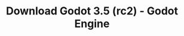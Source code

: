 ---
# Generated by /tools/generators/src/download_archive_generator !!! do not edit by hand !!!
title: 'Download Godot 3.5 (rc2) - Godot Engine'
type: 'download/archive'
name: '3.5'
flavor: 'rc2'
release_date: '2022-05-24T03:00:00-00:00'
release_notes: 'article/release-candidate-3-5-rc-2/'
primaryPlatforms:
  - 'android.apk'
  - 'macos.universal'
  - 'windows.64'
  - 'linux_server.headless.64'
  - 'web'
  - 'templates'
links:
  android.apk:
    name: 'android.apk'
    title: 'Android'
    caption: 'APK Universal (ARM64 + ARMv7 + x86_64 + x86)'
    tags:
      - 'APK download'
      - 'ARM64/v7'
      - 'x86 (64 & 32 bit)'
    hosts:
      github_builds:
        regular: 'https://github.com/godotengine/godot-builds/releases/download/3.5-rc2/Godot_v3.5-rc2_android_editor.apk'
        mono: '#'
      github:
        regular: 'https://github.com/godotengine/godot/releases/download/3.5-rc2/Godot_v3.5-rc2_android_editor.apk'
        mono: '#'
  macos.universal:
    name: 'macos.universal'
    title: 'macOS'
    caption: 'Universal (x86_64 + Silício da Apple)'
    tags:
      - 'Intel/Apple Silicon'
      - '64 bit'
    hosts:
      github_builds:
        regular: 'https://github.com/godotengine/godot-builds/releases/download/3.5-rc2/Godot_v3.5-rc2_osx.universal.zip'
        mono: 'https://github.com/godotengine/godot-builds/releases/download/3.5-rc2/Godot_v3.5-rc2_mono_osx.universal.zip'
      github:
        regular: 'https://github.com/godotengine/godot/releases/download/3.5-rc2/Godot_v3.5-rc2_osx.universal.zip'
        mono: 'https://github.com/godotengine/godot/releases/download/3.5-rc2/Godot_v3.5-rc2_mono_osx.universal.zip'
  windows.64:
    name: 'windows.64'
    title: 'Windows'
    caption: 'Padrão (x86_64)'
    tags:
      - '64 bit'
    hosts:
      github_builds:
        regular: 'https://github.com/godotengine/godot-builds/releases/download/3.5-rc2/Godot_v3.5-rc2_win64.exe.zip'
        mono: 'https://github.com/godotengine/godot-builds/releases/download/3.5-rc2/Godot_v3.5-rc2_mono_win64.zip'
      github:
        regular: 'https://github.com/godotengine/godot/releases/download/3.5-rc2/Godot_v3.5-rc2_win64.exe.zip'
        mono: 'https://github.com/godotengine/godot/releases/download/3.5-rc2/Godot_v3.5-rc2_mono_win64.zip'
  linux_server.headless.64:
    name: 'linux_server.headless.64'
    title: 'Linux Server'
    caption: 'Headless (x86_64)'
    tags:
      - '64 bit'
      - 'Headless'
    hosts:
      github_builds:
        regular: 'https://github.com/godotengine/godot-builds/releases/download/3.5-rc2/Godot_v3.5-rc2_linux_headless.64.zip'
        mono: 'https://github.com/godotengine/godot-builds/releases/download/3.5-rc2/Godot_v3.5-rc2_mono_linux_headless_64.zip'
      github:
        regular: 'https://github.com/godotengine/godot/releases/download/3.5-rc2/Godot_v3.5-rc2_linux_headless.64.zip'
        mono: 'https://github.com/godotengine/godot/releases/download/3.5-rc2/Godot_v3.5-rc2_mono_linux_headless_64.zip'
  web:
    name: 'web'
    title: 'Editor Web'
    caption: ''
    tags:
      - 'Self-hosted'
      - 'Cross-platform'
    hosts:
      github_builds:
        regular: 'https://github.com/godotengine/godot-builds/releases/download/3.5-rc2/Godot_v3.5-rc2_web_editor.zip'
        mono: '#'
      github:
        regular: 'https://github.com/godotengine/godot/releases/download/3.5-rc2/Godot_v3.5-rc2_web_editor.zip'
        mono: '#'
  linux.64:
    name: 'linux.64'
    title: 'Linux'
    caption: 'Padrão (x86_64)'
    tags:
      - '64 bit'
    hosts:
      github_builds:
        regular: 'https://github.com/godotengine/godot-builds/releases/download/3.5-rc2/Godot_v3.5-rc2_x11.64.zip'
        mono: 'https://github.com/godotengine/godot-builds/releases/download/3.5-rc2/Godot_v3.5-rc2_mono_x11_64.zip'
      github:
        regular: 'https://github.com/godotengine/godot/releases/download/3.5-rc2/Godot_v3.5-rc2_x11.64.zip'
        mono: 'https://github.com/godotengine/godot/releases/download/3.5-rc2/Godot_v3.5-rc2_mono_x11_64.zip'
  linux.32:
    name: 'linux.32'
    title: 'Linux'
    caption: 'Padrão (x86)'
    tags:
      - '32 bit'
    hosts:
      github_builds:
        regular: 'https://github.com/godotengine/godot-builds/releases/download/3.5-rc2/Godot_v3.5-rc2_x11.32.zip'
        mono: 'https://github.com/godotengine/godot-builds/releases/download/3.5-rc2/Godot_v3.5-rc2_mono_x11_32.zip'
      github:
        regular: 'https://github.com/godotengine/godot/releases/download/3.5-rc2/Godot_v3.5-rc2_x11.32.zip'
        mono: 'https://github.com/godotengine/godot/releases/download/3.5-rc2/Godot_v3.5-rc2_mono_x11_32.zip'
  windows.32:
    name: 'windows.32'
    title: 'Windows'
    caption: 'Padrão (x86)'
    tags:
      - '32 bit'
    hosts:
      github_builds:
        regular: 'https://github.com/godotengine/godot-builds/releases/download/3.5-rc2/Godot_v3.5-rc2_win32.exe.zip'
        mono: 'https://github.com/godotengine/godot-builds/releases/download/3.5-rc2/Godot_v3.5-rc2_mono_win32.zip'
      github:
        regular: 'https://github.com/godotengine/godot/releases/download/3.5-rc2/Godot_v3.5-rc2_win32.exe.zip'
        mono: 'https://github.com/godotengine/godot/releases/download/3.5-rc2/Godot_v3.5-rc2_mono_win32.zip'
  linux_server.64:
    name: 'linux_server.64'
    title: 'Servidor Linux'
    caption: 'Padrão (x86_64)'
    tags:
      - '64 bit'
    hosts:
      github_builds:
        regular: 'https://github.com/godotengine/godot-builds/releases/download/3.5-rc2/Godot_v3.5-rc2_linux_server.64.zip'
        mono: 'https://github.com/godotengine/godot-builds/releases/download/3.5-rc2/Godot_v3.5-rc2_mono_linux_server_64.zip'
      github:
        regular: 'https://github.com/godotengine/godot/releases/download/3.5-rc2/Godot_v3.5-rc2_linux_server.64.zip'
        mono: 'https://github.com/godotengine/godot/releases/download/3.5-rc2/Godot_v3.5-rc2_mono_linux_server_64.zip'
  aar_library:
    name: 'aar_library'
    title: 'Biblioteca de AAR'
    caption: ''
    tags:
      - 'Android plugins'
      - 'Java'
      - 'Kotlin'
    hosts:
      github_builds:
        regular: 'https://github.com/godotengine/godot-builds/releases/download/3.5-rc2/godot-lib.3.5.rc2.release.aar'
        mono: 'https://github.com/godotengine/godot-builds/releases/download/3.5-rc2/godot-lib.3.5.rc2.mono.release.aar'
      github:
        regular: 'https://github.com/godotengine/godot/releases/download/3.5-rc2/godot-lib.3.5.rc2.release.aar'
        mono: 'https://github.com/godotengine/godot/releases/download/3.5-rc2/godot-lib.3.5.rc2.mono.release.aar'
  templates:
    name: 'templates'
    title: 'Modelos de exportação'
    caption: ''
    tags:
      - 'Utilizado para exportar os seus jogos para todas as plataformas suportadas'
    hosts:
      github_builds:
        regular: 'https://github.com/godotengine/godot-builds/releases/download/3.5-rc2/Godot_v3.5-rc2_export_templates.tpz'
        mono: 'https://github.com/godotengine/godot-builds/releases/download/3.5-rc2/Godot_v3.5-rc2_mono_export_templates.tpz'
      github:
        regular: 'https://github.com/godotengine/godot/releases/download/3.5-rc2/Godot_v3.5-rc2_export_templates.tpz'
        mono: 'https://github.com/godotengine/godot/releases/download/3.5-rc2/Godot_v3.5-rc2_mono_export_templates.tpz'
---